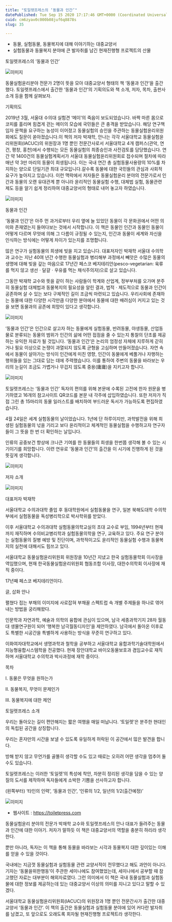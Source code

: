 ```yaml
---
title: "토일렛프레스의 ‘동물과 인간’"
datePublished: Tue Sep 15 2020 17:17:46 GMT+0000 (Coordinated Universal Time)
cuid: cm6zyav0c000b08juf6q8878s
slug: 35

---
```



- 동물, 실험동물, 동물복지에 대해 이야기하는 대중교양서
- 실험동물과 동물복지 분야에 큰 발자취를 남긴 현재진행형 프로젝트의 산물

토일렛프레스의 ‘동물과 인간’

![이미지](https://cdn.hashnode.com/res/hashnode/image/upload/v1739246221425/3a86a5d8-ab6f-4717-a613-6e1a6a9193a0.jpeg)

동물실험윤리분야 전문가 2명이 뜻을 모아 대중교양서 형태의 책 ‘동물과 인간’을 출간했다. 토일렛프레스에서 출간한 ‘동물과 인간’의 기획의도와 책 소개, 저자, 목차, 출판사 소개 등을 함께 살펴보자.

기획의도

2019년 3월, 서울대 수의대 실험견 ‘메이’의 죽음이 보도되었습니다. 바짝 마른 몸으로 코피를 흘리며 힘겹게 걷는 메이의 모습에 국민들은 큰 충격을 받았습니다. 해당 연구책임자 문책을 요구하는 농성이 이어졌고 동물실험의 승인을 주관하는 동물실험윤리위원회에도 질문이 쏟아졌습니다.이 책의 저자 박재학, 안나는 각각 서울대학교 동물실험윤리위원회(IACUC)의 위원장과 1명 뿐인 전문간사로서 서울대학교 4개 캠퍼스(관악, 연건, 평창, 홍천)에서 수행되는 모든 동물실험의 최종승인과 사전검토를 담당했습니다. 연간 약 1400건의 동물실험계획서가 서울대 동물실험윤리위원회로 접수되며 절차에 따라 매년 약 3만 마리의 동물이 희생됩니다. 이는 국내 연간 총 실험동물사용량의 10%를 차지하는 양으로 단일기관 최대 규모입니다.갈수록 동물에 대한 국민들의 관심과 사회적 요구가 높아지고 있습니다. 이런 맥락에서 저자들은 동물실험윤리 분야의 전문가로서 인간과 동물의 오랜 유대관계 뿐 아니라 윤리적인 동물실험 수행, 대체법 실험, 동물관련 제도 등을 알기 쉽게 정리하여 대중교양서의 형태로 내어 놓고자 하였습니다.

![이미지](https://cdn.hashnode.com/res/hashnode/image/upload/v1739246223322/0906a735-46c4-44c1-bb58-791bf241e011.jpeg)

동물과 인간

‘동물과 인간’은 아주 먼 과거로부터 우리 옆에 늘 있었던 동물이 각 문화권에서 어떤 의미와 존재였는지 들여다보는 것에서 시작합니다. 이 책은 동물인 인간과 동물인 동물이 어떻게 다르며 무엇에 의해 그 다름이 규정될 수 있는지, 인간과 동물이 세계와 자신을 인식하는 방식에는 어떻게 차이가 있는지를 조명합니다.

많은 연구가 실험동물의 희생에 빚을 지고 있습니다. 대표저자인 박재학 서울대 수의학과 교수는 지난 40여 년간 수행한 동물실험과 병리해부 과정에서 빼앗은 수많은 동물의 생명에 대해 빚을 갚는 마음으로 17년간 페스코 베지테리안(pesco-vegetarian: 육류를 먹지 않고 생선ㆍ달걀ㆍ우유를 먹는 채식주의자)으로 살고 있습니다.

그동안 박재학 교수와 뜻을 같이 하는 사람들이 학계와 산업계, 정부부처를 오가며 분주히 동물실험 대체법과 동물복지의 필요성을 알린 결과, 법적ㆍ제도적으로 동물과 인간이 공존하며 살 수 있는 보다 구체적인 길이 조금씩 마련되고 있습니다. 우리사회에 존재하는 동물에 대한 다양한 시각만큼 다양한 분야에서 동물에 대한 배려심이 커지고 있는 것을 보면 동물과의 공존에 희망이 있다고 생각합니다.

![이미지](https://cdn.hashnode.com/res/hashnode/image/upload/v1739246225149/cd4f59d8-b3d6-4e42-9674-c6b2106c8340.jpeg)

‘동물과 인간’은 인간으로 살고자 하는 동물에게 실험동물, 반려동물, 야생동물, 산업동물로 분류되는 동물의 범위가 인간의 삶에 어떤 접점을 줄 수 있는지 통찰의 단초를 제공하는 유익한 자료가 될 것입니다. ‘동물과 인간’은 논리의 엄정성 자체에 지루하게 갇히거나 필요 이상으로 논쟁이 과열되지 않도록 균형을 고심하며 만들어졌습니다. 자연 속에서 동물이 살아가는 방식이 인간에게 미친 영향, 인간이 동물에게 베풀거나 자행하는 행위들을 있는 그대로 담는 데에 주력했습니다. 이를 통하여 주변의 동물을 바라보는 우리의 눈길이 조금도 가볍거나 무겁지 않도록 중용(庸庸)을 지키고자 합니다.

![이미지](https://cdn.hashnode.com/res/hashnode/image/upload/v1739246226771/78b3e0dd-003f-4f2c-bc83-4c4f6b17418f.jpeg)

토일렛프레스는 ‘동물과 인간’ 독자의 편의를 위해 본문에 수록된 고전에 한자 원문을 병기하였고 16개의 참고사이트 QR코드를 본문 내 각주에 삽입하였습니다. 또한 저자가 직접 그린 총 15마리의 동물 일러스트를 배치하여 부드러운 독서가 가능하도록 편집하였습니다.

4월 24일은 세계 실험동물의 날이었습니다. 1년에 단 하루이지만, 과학발전을 위해 희생된 실험동물의 넋을 기리고 보다 윤리적이고 체계적인 동물실험을 수행하고자 연구자들이 그 뜻을 한 번 더 확인하는 날입니다.

인류의 공중보건 향상에 크나큰 기여를 한 동물들의 희생을 한번쯤 생각해 볼 수 있는 시기이기를 희망합니다. 이련 연유로 ‘동물과 인간’의 출간을 이 시기에 진행하게 된 것을 뜻깊게 생각합니다.

![이미지](https://cdn.hashnode.com/res/hashnode/image/upload/v1739246228690/0588a538-b20e-42c5-a372-20a556d78207.jpeg)

저자 소개

![이미지](https://cdn.hashnode.com/res/hashnode/image/upload/v1739246230318/fb9f40c3-b6a4-4d6e-bbc4-d02f0a38c515.jpeg)

대표저자 박재학

서울대학교 수의과대학 졸업 후 동대학원에서 실험동물을 연구, 일본 북해도대학 수의학부에서 실험동물을 독성병리학으로 박사학위를 받았다.

이후 서울대학교 수의과대학 실험동물의학교실의 초대 교수로 부임, 1994년부터 현재까지 재직하며 수의비교병리학과 실험동물의학을 연구, 교육하고 있다. 주요 연구 분야는 실험동물의 질병 예방 및 진단이며, 과학적이고도 윤리적인 동물실험 수행과 동물복지의 실천에 대해서도 힘쓰고 있다.

서울대학교 동물실험윤리위원회 위원장을 10년간 지냈고 한국 실험동물학회 이사장을 역임했으며, 현재 한국동물실험윤리위원회 협동조합 이사장, 대한수의학회 이사장에 재직 중이다.

17년째 페스코 베지테리언이다.

글, 삽화 안나

펼쳤다 접는 부채의 이미지에 사로잡혀 부채꼴 스펙트럽 속 개별 주제들을 하나로 엮어내는 방법을 궁리해왔다.

인문학과 자연과학, 예술과 의학의 융합에 관심이 있으며, 남극 세종과학기지 28차 월동대 생물연구원이 되어 ‘행복한 남극월동디자인’을 제안하였다. 남극에서 돌아온 이후로도 특별한 시공간을 특별하게 사용하는 방식을 꾸준히 연구하고 있다.

이화여자대학교에서 생명과학과 철학을 공부하고 서울대학교 융합과학기술대학원에서 지능형융합시스템학을 전공했다. 현재 장안대학교 바이오동물보호과 겸임교수로 재직하며 서울대학교 수의학과 박사과정에 재학 중이다.

목차

Ⅰ. 동물은 무엇을 원하는가

Ⅱ. 동물복지, 무엇이 문제인가

Ⅲ. 동물복지에 대한 제언

토일렛프레스 소개

우리는 돌아오는 길이 편안해지는 짧은 여행을 매일 떠납니다. ‘토일렛’은 분주한 현대인의 독립된 공간을 상징합니다.

우리는 혼자만의 시간을 보낼 수 있도록 유일하게 허락된 이 공간에서 많은 발견을 합니다.

방해 받지 않고 무언가를 골똘히 생각할 수도 있고 때로는 오히려 어떤 생각을 멈추어 둘 수도 있습니다.

토일렛프레스는 이러한 ‘토일렛’의 특성에 착안, 차분히 정리된 생각을 담을 수 있는 양질의 도서를 제작하여 독자들에게 소박한 기쁨을 선사하고자 합니다.

(왼쪽부터) ‘타인의 인력’, ‘동물과 인간’, ‘인류의 1/2, 일년의 1/2(출간예정)’

![이미지](https://cdn.hashnode.com/res/hashnode/image/upload/v1739246232540/ddea37bc-92af-4f52-9b9d-dcef47cb424c.png)

- 웹사이트 : https://toiletpress.com

동물실험윤리 분야의 전문가 박재학 교수와 토일렛프레스의 안나 대표가 들려주는 동물과 인간에 대한 이야기. 저자가 말하듯 이 책은 대중교양서의 역할을 충분히 하리라 생각한다.

뿐만 아니라, 독자는 이 책을 통해 동물을 바라보는 시각과 동물복지 대한 깊이있는 이해를 얻을 수 있을 것이다.

국내에는 지금껏 동물실험과 실험동물 관련 교양서적이 전무했다고 해도 과언이 아니다. 기자는 ‘동물을위한행동’이 주관한 세미나에도 참여했었는데, 세미나에서 공부할 때 참고했던 자료는 대부분이 해외자료였다. 그런 의미에서 이 책은 국내 동물실험과 실험동물에 대한 정보를 제공하는데 있는 대중교양서 이상의 의미를 지니고 있다고 말할 수 있겠다.

서울대학교 동물실험윤리위원회(IACUC)의 위원장과 1명 뿐인 전문간사가 출간한 대중교양서 ‘동물과 인간’. 이 책의 출간은 동물실험과 실험동물 분야에 있어 커다란 발자취를 남겼고, 또 앞으로도 오래도록 회자될 현재진행형 프로젝트라 생각한다.